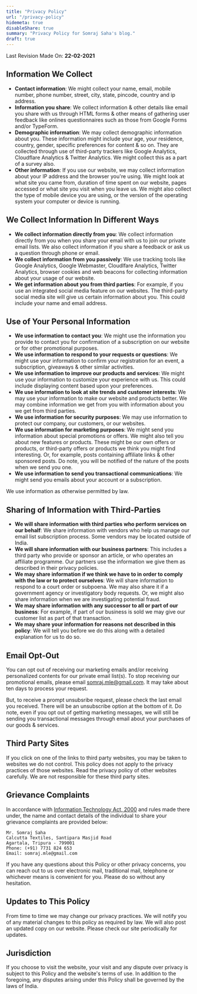 ```yaml
---
title: "Privacy Policy"
url: "/privacy-policy"
hidemeta: true
disableShare: true
summary: "Privacy Policy for Somraj Saha's blog."
draft: true
---
```


Last Revision Made On: **22-02-2021**

## Information We Collect

- **Contact information**: We might collect your name, email, mobile number, phone number, street, city, state, pincode,  country and ip address.
- **Information you share**: We collect information & other details like email you share with us through HTML forms & other means of gathering user feedback like onlines questionnaires such as those from Google Forms and/or TypeForm.
- **Demographic information**: We may collect demographic information about you. These information might include your age, your residence, country, gender, specific preferences for content & so on. They are collected through use of third-party trackers like Google Analytics, Cloudflare Analytics & Twitter Analytics. We might collect this as a part of a survey also.
- **Other information**: If you use our website, we may collect information about your IP address and the browser you're using. We might look at what site you came from, duration of time spent on our website, pages accessed or what site you visit when you leave us. We might also collect the type of mobile device you are using, or the version of the operating system your computer or device is running.

## We Collect Information In Different Ways

- **We collect information directly from you**: We collect information directly from you when you share your email with us to join our private email lists. We also collect information if you share a feedback or ask us a question through phone or email.
- **We collect information from you passively**: We use tracking tools like Google Analytics, Google Webmaster, Cloudlfare Analytics, Twitter Analytics, browser cookies and web beacons for collecting information about your usage of our website.
- **We get information about you from third parties**: For example, if you use an integrated social media feature on our websites. The third-party social media site will give us certain information about you. This could include your name and email address.

## Use of Your Personal Information

- **We use information to contact you**: We might use the information you provide to contact you for confirmation of a subscription on our website or for other promotional purposes.
- **We use information to respond to your requests or questions**: We might use your information to confirm your registration for an event, a subscription, giveaways & other similar activities.
- **We use information to improve our products and services**: We might use your information to customize your experience with us. This could include displaying content based upon your preferences.
- **We use information to look at site trends and customer interests**: We may use your information to make our website and products better. We may combine information we get from you with information about you we get from third parties.
- **We use information for security purposes**: We may use information to protect our company, our customers, or our websites.
- **We use information for marketing purposes**: We might send you information about special promotions or offers. We might also tell you about new features or products. These might be our own offers or products, or third-party offers or products we think you might find interesting. Or, for example, posts containing affiliate links & other sponsored posts. Do note, you will be notified of the nature of the posts when we send you one.
- **We use information to send you transactional communications**: We might send you emails about your account or a subscription.

We use information as otherwise permitted by law.

## Sharing of Information with Third-Parties

- **We will share information with third parties who perform services on our behalf**: We share information with vendors who help us manage our email list subscription process. Some vendors may be located outside of India.
- **We will share information with our business partners**: This includes a third party who provide or sponsor an article, or who operates an affiliate programme. Our partners use the information we give them as described in their privacy policies.
- **We may share information if we think we have to in order to comply with the law or to protect ourselves**: We will share information to respond to a court order or subpoena. We may also share it if a government agency or investigatory body requests. Or, we might also share information when we are investigating potential fraud.
- **We may share information with any successor to all or part of our business**: For example, if part of our business is sold we may give our customer list as part of that transaction.
- **We may share your information for reasons not described in this policy**: We will tell you before we do this along with a detailed explanation for us to do so.

## Email Opt-Out

You can opt out of receiving our marketing emails and/or receiving personalized contents for our private email list(s). To stop receiving our promotional emails, please email [somraj.mle@gmail.com](mailto:somraj.mle@gmail.com). It may take about ten days to process your request.

But, to receive a prompt unsubsribe request, please check the last email you received. There will be an unsubscribe option at the bottom of it. Do note, even if you opt out of getting marketing messages, we will still be sending you transactional messages through email about your purchases of our goods & services.

## Third Party Sites

If you click on one of the links to third party websites, you may be taken to websites we do not control. This policy does not apply to the privacy practices of those websites. Read the privacy policy of other websites carefully. We are not responsible for these third party sites.

## Grievance Complaints

In accordance with [Information Technology Act, 2000][IT Act] and rules made there under, the name and contact details of the individual to share your grievance complaints are provided below:

```shell
Mr. Somraj Saha
Calcutta Textiles, Santipara Masjid Road
Agartala, Tripura - 799001
Phone: (+91) 7731 824 653
Email: somraj.mle@gmail.com
```

If you have any questions about this Policy or other privacy concerns, you can reach out to us over electronic mail, traditional mail, telephone or whichever means is convenient for you. Please do so without any hesitation.

## Updates to This Policy

From time to time we may change our privacy practices. We will notify you of any material changes to this policy as required by law. We will also post an updated copy on our website. Please check our site periodically for updates.

## Jurisdiction

If you choose to visit the website, your visit and any dispute over privacy is subject to this Policy and the website's terms of use. In addition to the foregoing, any disputes arising under this Policy shall be governed by the laws of India.

<!-- Reference Links -->
[IT Act]: https://www.indiacode.nic.in/bitstream/123456789/1999/3/A2000-21.pdf
